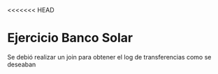 <<<<<<< HEAD
# Ejercicio Banco Solar
Se debió realizar un join para obtener el log de transferencias como se deseaban